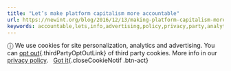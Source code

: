 ```yaml
---
title: "Let’s make platform capitalism more accountable"
url: https://newint.org/blog/2016/12/13/making-platform-capitalism-more-accountable/
keywords: accountable,lets,info,advertising,policy,privacy,party,analytics,cookies,platform,opt,personalization,capitalism,site
---
```

ⓘ We use cookies for site personalization, analytics and advertising. You can [opt out](){.thirdPartyOptOutLink} of third party cookies. More info in our [privacy policy](/about/privacy).   [Got it](){.closeCookieNotif .btn-act}
